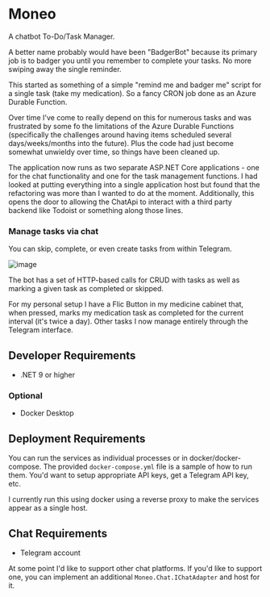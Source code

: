 # Moneo
A chatbot To-Do/Task Manager.

A better name probably would have been "BadgerBot" because its primary job is to badger you until you remember to complete your tasks. No more swiping away the single reminder.

This started as something of a simple "remind me and badger me" script for a single task (take my medication). So a fancy CRON job done as an Azure Durable Function.

Over time I've come to really depend on this for numerous tasks and was frustrated by some fo the limitations of the Azure Durable Functions (specifically the challenges around having items scheduled several days/weeks/months into the future). Plus the code had just become somewhat unwieldy over time, so things have been cleaned up.

The application now runs as two separate ASP.NET Core applications - one for the chat functionality and one for the task management functions. I had looked at putting everything into a single application host but found that the refactoring was more than I wanted to do at the moment. Additionally, this opens the door to allowing the ChatApi to interact with a third party backend like Todoist or something along those lines.

### Manage tasks via chat

You can skip, complete, or even create tasks from within Telegram.

![image](https://github.com/rumdood/Moneo/assets/3585996/f1e795b1-2db9-4eb9-9f3d-a5622db8acc5)

The bot has a set of HTTP-based calls for CRUD with tasks as well as marking a given task as completed or skipped.

For my personal setup I have a Flic Button in my medicine cabinet that, when pressed, marks my medication task as completed for the current interval (it's twice a day). Other tasks I now manage entirely through the Telegram interface.

## Developer Requirements
- .NET 9 or higher

### Optional
- Docker Desktop

## Deployment Requirements
You can run the services as individual processes or in docker/docker-compose. The provided `docker-compose.yml` file is a sample of how to run them. You'd want to setup appropriate API keys, get a Telegram API key, etc.

I currently run this using docker using a reverse proxy to make the services appear as a single host.

## Chat Requirements
- Telegram account

At some point I'd like to support other chat platforms. If you'd like to support one, you can implement an additional `Moneo.Chat.IChatAdapter` and host for it. 

